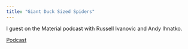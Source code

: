 ```yaml
---
title: "Giant Duck Sized Spiders"
---
```

I guest on the Material podcast with Russell Ivanovic and Andy Ihnatko.  

[Podcast](https://www.relay.fm/material/70)
